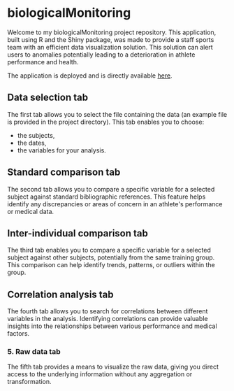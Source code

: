 # biologicalMonitoring

Welcome to my biologicalMonitoring project repository. This application, built using R and the Shiny package, was made to provide a staff sports team with an efficient data visualization solution. This solution can alert users to anomalies potentially leading to a deterioration in athlete performance and health.

The application is deployed and is directly available [here](https://florian-denis.shinyapps.io/biologicalMonitoring/).

## Data selection tab

The first tab allows you to select the file containing the data (an example file is provided in the project directory). This tab enables you to choose:
- the subjects,
- the dates,
- the variables for your analysis.

## Standard comparison tab

The second tab allows you to compare a specific variable for a selected subject against standard bibliographic references. This feature helps identify any discrepancies or areas of concern in an athlete's performance or medical data.

## Inter-individual comparison tab

The third tab enables you to compare a specific variable for a selected subject against other subjects, potentially from the same training group. This comparison can help identify trends, patterns, or outliers within the group.

## Correlation analysis tab

The fourth tab allows you to search for correlations between different variables in the analysis. Identifying correlations can provide valuable insights into the relationships between various performance and medical factors.

### 5. Raw data tab

The fifth tab provides a means to visualize the raw data, giving you direct access to the underlying information without any aggregation or transformation.
